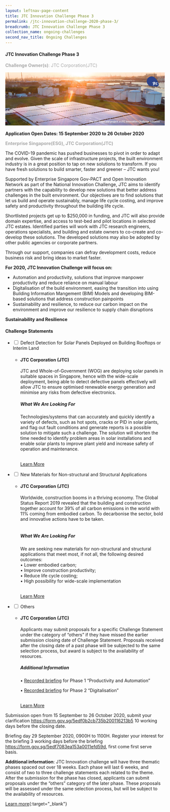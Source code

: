 ```yaml
---
layout: leftnav-page-content
title: JTC Innovation Challenge Phase 3
permalink: /jtc-innovation-challenge-2020-phase-3/
breadcrumb: JTC Innovation Challenge Phase 3
collection_name: ongoing-challenges
second_nav_title: Ongoing Challenges
---
```


#### JTC Innovation Challenge Phase 3

<font color="#a9a9a9"><b>Challenge Owner(s)</b>: JTC Corporation(JTC)</font>

[![1](/images/ongoing-challenges/JTC-Innovation-Challenge.jpg)](https://gov-pact.ipi-singapore.org/grant-call/jtc-innovation-challenge)

**Application Open Dates: 15 September 2020 to 26 October 2020**<br>

<font color=" #a9a9a9"><b>Enterprise Singapore(ESG), JTC Corporation(JTC)</b></font>

The COVID-19 pandemic has pushed businesses to pivot in order to adapt and evolve. Given the scale of infrastructure projects, the built environment industry is in a great position to tap on new solutions to transform. If you have fresh solutions to build smarter, faster and greener – JTC wants you!

Supported by Enterprise Singapore Gov-PACT and Open Innovation Network as part of the National Innovation Challenge, JTC aims to identify partners with the capability to develop new solutions that better address challenges in the built environment. Our objectives are to find solutions that let us build and operate sustainably, manage life cycle costing, and improve safety and productivity throughout the building life cycle.

Shortlisted projects get up to $250,000 in funding, and JTC will also provide domain expertise, and access to test-bed and pilot locations in selected JTC estates. Identified parties will work with JTC research engineers, operations specialists, and building and estate owners to co-create and co-develop these solutions. The developed solutions may also be adopted by other public agencies or corporate partners.

Through our support, companies can defray development costs, reduce business risk and bring ideas to market faster. 

<b>For 2020, JTC Innovation Challenge will focus on:</b>

<ul>
  <li>Automation and productivity, solutions that improve manpower productivity and reduce reliance on manual labour</li>
  <li>Digitalisation of the build environment, easing the transition into using Building Information Mangement (BIM) Models and developing BIM-based solutions that address construction painpoints</li>
  <li>Sustainability and resilience, to reduce our carbon impact on the environment and improve our resilience to supply chain disruptions</li>
</ul>

<b>Sustainability and Resilience</b><br>

<div id="wrapper">
    <h4> Challenge Statements </h4>
<ul>
    <li>
    <input type="checkbox" id="list-item-1">
    <label for="list-item-1" class="first">Defect Detection for Solar Panels Deployed on Building Rooftops or Interim Land</label>
        <ul>
          <li><b><h4>JTC Corporation (JTC)</h4></b>JTC and Whole-of-Government (WOG) are deploying solar panels in suitable spaces in Singapore, hence with the wide-scale deployment, being able to detect defective panels effectively will allow JTC to ensure optimised renewable energy generation and minimise any risks from defective electronics.
<h5>What We Are Looking For</h5>
Technologies/systems that can accurately and quickly identify a variety of defects, such as hot spots, cracks or PID in solar plants, and flag out fault conditions and generate reports is a possible solution to mitigate such a challenge. The solution will shorten the time needed to identify problem areas in solar installations and enable solar plants to improve plant yield and increase safety of operation and maintenance.<br><br>

<a href="https://gov-pact.ipi-singapore.org/challenges/defect-detection-solar-panels-deployed-building-rooftops-or-interim-land" >Learn More</a>
          </li>
        </ul>
      </li>
     <li>
    <input type="checkbox" id="list-item-2">
    <label for="list-item-2">New Materials for Non-structural and Structural Applications</label>
      <ul>
        <li><b><h4>JTC Corporation (JTC)</h4></b>Worldwide, construction booms in a thriving economy. The Global Status Report 2019 revealed that the building and construction together account for 39% of all carbon emissions in the world with 11% coming from embodied carbon. To decarbonise the sector, bold and innovative actions have to be taken.<br><br>

<h5>What We Are Looking For</h5>
We are seeking new materials for non-structural and structural applications that meet most, if not all, the following desired outcomes:
<br>
• Lower embodied carbon;<br>
• Improve construction productivity;<br>
• Reduce life cycle costing;<br>
• High possibility for wide-scale implementation<br><br>

<a href="https://gov-pact.ipi-singapore.org/challenges/new-materials-non-structural-and-structural-applications-0" >Learn More</a>
        </li>
       </ul>
    </li>
    <li>
    <input type="checkbox" id="list-item-3">
    <label for="list-item-3">Others</label>
      <ul>
        <li><b><h4>JTC Corporation (JTC)</h4></b>Applicants may submit proposals for a specific Challenge Statement under the category of “others” if they have missed the earlier submission closing date of Challenge Statement. Proposals received after the closing date of a past phase will be subjected to the same selection process, but award is subject to the availability of resources.

<h5>Additional Information</h5>
• <a href="https://youtu.be/BSAGySacgFs">Recorded briefing</a> for Phase 1 “Productivity and Automation”<br>

• <a href=" https://youtu.be/oB5O8gilxaE" >Recorded briefing</a> for Phase 2 “Digitalisation”<br><br>


<a href="https://gov-pact.ipi-singapore.org/challenges/others-0" >Learn More</a>
              </li>
      </ul>
    </li>
</ul>
</div>
Submission open from 15 September to 26 October 2020, submit your clarification <a href="https://form.gov.sg/5edf0b2cb735b200116213b5">https://form.gov.sg/5edf0b2cb735b200116213b5</a> 10 working days before the closing date.

Briefing day 29 September 2020, 0900H to 1100H. Register your interest for the briefing 3 working days before the briefing <a href="https://form.gov.sg/5edf7083ea153a0011efd59d">https://form.gov.sg/5edf7083ea153a0011efd59d</a>, first come first serve basis.

<b>Additional information</b>: JTC Innovation challenge will have three thematic phases spaced out over 18 weeks. Each phase will last 6 weeks, and consist of two to three challenge statements each related to the theme. After the submission for the phase has closed, applicants can submit proposals under the “others” category of the later phase. These proposals will be assessed under the same selection process, but will be subject to the availability of resources. 

[Learn more](https://gov-pact.ipi-singapore.org/grant-call/jtc-innovation-challenge){:target="_blank"}
